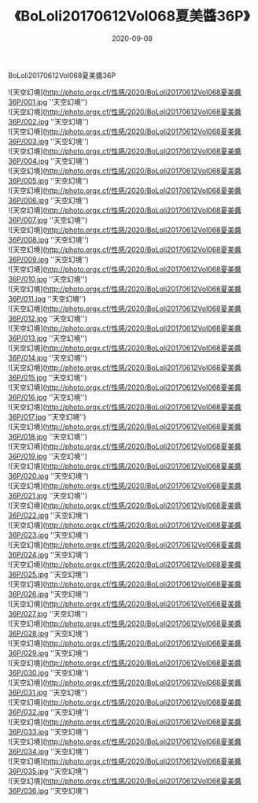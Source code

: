 ﻿---
layout: post
title:  《BoLoli20170612Vol068夏美醬36P》
date:   2020-09-08
img: http://photo.orgx.cf/性感/2020/BoLoli20170612Vol068夏美醬36P/000.jpg
tags: [美女, 性感, 泳衣]
---

BoLoli20170612Vol068夏美醬36P



![天空幻境](http://photo.orgx.cf/性感/2020/BoLoli20170612Vol068夏美醬36P/001.jpg ''天空幻境'') <br>
![天空幻境](http://photo.orgx.cf/性感/2020/BoLoli20170612Vol068夏美醬36P/002.jpg ''天空幻境'') <br>
![天空幻境](http://photo.orgx.cf/性感/2020/BoLoli20170612Vol068夏美醬36P/003.jpg ''天空幻境'') <br>
![天空幻境](http://photo.orgx.cf/性感/2020/BoLoli20170612Vol068夏美醬36P/004.jpg ''天空幻境'') <br>
![天空幻境](http://photo.orgx.cf/性感/2020/BoLoli20170612Vol068夏美醬36P/005.jpg ''天空幻境'') <br>
![天空幻境](http://photo.orgx.cf/性感/2020/BoLoli20170612Vol068夏美醬36P/006.jpg ''天空幻境'') <br>
![天空幻境](http://photo.orgx.cf/性感/2020/BoLoli20170612Vol068夏美醬36P/007.jpg ''天空幻境'') <br>
![天空幻境](http://photo.orgx.cf/性感/2020/BoLoli20170612Vol068夏美醬36P/008.jpg ''天空幻境'') <br>
![天空幻境](http://photo.orgx.cf/性感/2020/BoLoli20170612Vol068夏美醬36P/009.jpg ''天空幻境'') <br>
![天空幻境](http://photo.orgx.cf/性感/2020/BoLoli20170612Vol068夏美醬36P/010.jpg ''天空幻境'') <br>
![天空幻境](http://photo.orgx.cf/性感/2020/BoLoli20170612Vol068夏美醬36P/011.jpg ''天空幻境'') <br>
![天空幻境](http://photo.orgx.cf/性感/2020/BoLoli20170612Vol068夏美醬36P/012.jpg ''天空幻境'') <br>
![天空幻境](http://photo.orgx.cf/性感/2020/BoLoli20170612Vol068夏美醬36P/013.jpg ''天空幻境'') <br>
![天空幻境](http://photo.orgx.cf/性感/2020/BoLoli20170612Vol068夏美醬36P/014.jpg ''天空幻境'') <br>
![天空幻境](http://photo.orgx.cf/性感/2020/BoLoli20170612Vol068夏美醬36P/015.jpg ''天空幻境'') <br>
![天空幻境](http://photo.orgx.cf/性感/2020/BoLoli20170612Vol068夏美醬36P/016.jpg ''天空幻境'') <br>
![天空幻境](http://photo.orgx.cf/性感/2020/BoLoli20170612Vol068夏美醬36P/017.jpg ''天空幻境'') <br>
![天空幻境](http://photo.orgx.cf/性感/2020/BoLoli20170612Vol068夏美醬36P/018.jpg ''天空幻境'') <br>
![天空幻境](http://photo.orgx.cf/性感/2020/BoLoli20170612Vol068夏美醬36P/019.jpg ''天空幻境'') <br>
![天空幻境](http://photo.orgx.cf/性感/2020/BoLoli20170612Vol068夏美醬36P/020.jpg ''天空幻境'') <br>
![天空幻境](http://photo.orgx.cf/性感/2020/BoLoli20170612Vol068夏美醬36P/021.jpg ''天空幻境'') <br>
![天空幻境](http://photo.orgx.cf/性感/2020/BoLoli20170612Vol068夏美醬36P/022.jpg ''天空幻境'') <br>
![天空幻境](http://photo.orgx.cf/性感/2020/BoLoli20170612Vol068夏美醬36P/023.jpg ''天空幻境'') <br>
![天空幻境](http://photo.orgx.cf/性感/2020/BoLoli20170612Vol068夏美醬36P/024.jpg ''天空幻境'') <br>
![天空幻境](http://photo.orgx.cf/性感/2020/BoLoli20170612Vol068夏美醬36P/025.jpg ''天空幻境'') <br>
![天空幻境](http://photo.orgx.cf/性感/2020/BoLoli20170612Vol068夏美醬36P/026.jpg ''天空幻境'') <br>
![天空幻境](http://photo.orgx.cf/性感/2020/BoLoli20170612Vol068夏美醬36P/027.jpg ''天空幻境'') <br>
![天空幻境](http://photo.orgx.cf/性感/2020/BoLoli20170612Vol068夏美醬36P/028.jpg ''天空幻境'') <br>
![天空幻境](http://photo.orgx.cf/性感/2020/BoLoli20170612Vol068夏美醬36P/029.jpg ''天空幻境'') <br>
![天空幻境](http://photo.orgx.cf/性感/2020/BoLoli20170612Vol068夏美醬36P/030.jpg ''天空幻境'') <br>
![天空幻境](http://photo.orgx.cf/性感/2020/BoLoli20170612Vol068夏美醬36P/031.jpg ''天空幻境'') <br>
![天空幻境](http://photo.orgx.cf/性感/2020/BoLoli20170612Vol068夏美醬36P/032.jpg ''天空幻境'') <br>
![天空幻境](http://photo.orgx.cf/性感/2020/BoLoli20170612Vol068夏美醬36P/033.jpg ''天空幻境'') <br>
![天空幻境](http://photo.orgx.cf/性感/2020/BoLoli20170612Vol068夏美醬36P/034.jpg ''天空幻境'') <br>
![天空幻境](http://photo.orgx.cf/性感/2020/BoLoli20170612Vol068夏美醬36P/035.jpg ''天空幻境'') <br>
![天空幻境](http://photo.orgx.cf/性感/2020/BoLoli20170612Vol068夏美醬36P/036.jpg ''天空幻境'') <br>